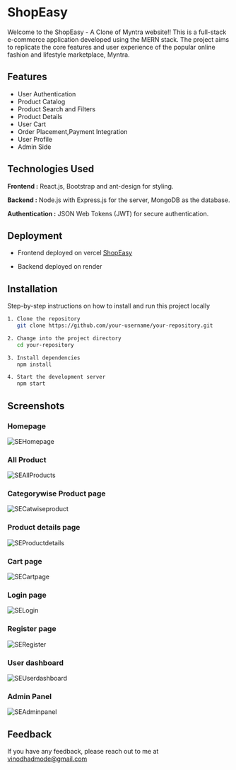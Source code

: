
# ShopEasy

Welcome to the ShopEasy - A Clone of Myntra website!! This is a full-stack e-commerce application developed using the MERN stack. The project aims to replicate the core features and user experience of the popular online fashion and lifestyle marketplace, Myntra.


## Features

- User Authentication
- Product Catalog
- Product Search and Filters
- Product Details
- User Cart
- Order Placement,Payment Integration
- User Profile
- Admin Side

## Technologies Used

**Frontend :** React.js, Bootstrap and ant-design for styling.

**Backend :** Node.js with Express.js for the server, MongoDB as the database.

**Authentication :** JSON Web Tokens (JWT) for secure authentication.


## Deployment
- Frontend deployed on vercel
[ShopEasy](https://shopeasy-xi.vercel.app/)

- Backend deployed on render

## Installation

Step-by-step instructions on how to install and run this project locally

```bash
1. Clone the repository
   git clone https://github.com/your-username/your-repository.git

2. Change into the project directory
   cd your-repository

3. Install dependencies
   npm install

4. Start the development server
   npm start

```
    
## Screenshots
### Homepage

![SEHomepage](https://github.com/VinodHadmode/ShopEasy-Ecommerce-App/assets/112760695/4e7073ba-cf8f-4efc-8d7a-984654d69cb8)

### All Product
  
![SEAllProducts](https://github.com/VinodHadmode/ShopEasy-Ecommerce-App/assets/112760695/df6c3651-463f-49c1-8875-22d3332e7697)

### Categorywise Product page
  
![SECatwiseproduct](https://github.com/VinodHadmode/ShopEasy-Ecommerce-App/assets/112760695/ef1e69df-9079-49a2-b198-20dfebda1372)

### Product details page
  
![SEProductdetails](https://github.com/VinodHadmode/ShopEasy-Ecommerce-App/assets/112760695/14bd99b5-8558-4b81-8108-59cc4fc37b39)

### Cart page
  
![SECartpage](https://github.com/VinodHadmode/ShopEasy-Ecommerce-App/assets/112760695/3a9b5440-a09f-4a72-ace4-3478de078bd7)

### Login page
  
![SELogin](https://github.com/VinodHadmode/ShopEasy-Ecommerce-App/assets/112760695/a79b222e-1c8c-4a6c-9f0f-36dbdb7d7b43)

### Register page
  
![SERegister](https://github.com/VinodHadmode/ShopEasy-Ecommerce-App/assets/112760695/0c4ce4eb-60b3-4bc1-9b3c-352ccde81d15)

### User dashboard
  
![SEUserdashboard](https://github.com/VinodHadmode/ShopEasy-Ecommerce-App/assets/112760695/1a0498a4-d3b2-4ad5-aace-89c93a0ef161)

### Admin Panel
  
![SEAdminpanel](https://github.com/VinodHadmode/ShopEasy-Ecommerce-App/assets/112760695/2ddd94ff-0edc-4ccd-b3c7-ae3ffe9b7c45)

## Feedback

If you have any feedback, please reach out to me at vinodhadmode@gmail.com


